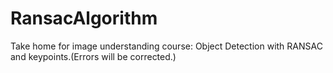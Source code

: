 # RansacAlgorithm
Take home for image understanding course: Object Detection with RANSAC and keypoints.(Errors will be corrected.)
